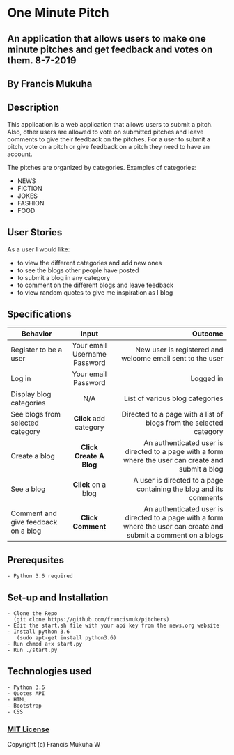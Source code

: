 # One Minute Pitch
## An application that allows users to make one minute pitches and get feedback and votes on them. 8-7-2019


## By Francis Mukuha

## Description
This application is  a web application that allows users to submit a pitch. Also, other users are allowed to vote on submitted pitches and leave comments to give their feedback on the pitches. For a user to submit a pitch, vote on a pitch or give feedback on a pitch they need to have an account. <br>

The pitches are organized by categories. Examples of categories: <br>
- NEWS
- FICTION
- JOKES
- FASHION
- FOOD

## User Stories
As a user I would like:
* to view the different categories and add new ones
* to see the blogs other people have posted
* to submit a blog in any category
* to comment on the different blogs and leave feedback
* to view random quotes to give me inspiration as I blog

## Specifications
| Behavior        | Input           | Outcome  |
| ------------- |:-------------:| -----:|
| Register to be a user | Your email <br> Username <br> Password  | New user is registered and welcome email sent to the user |
| Log in | Your email <br> Password  | Logged in |
| Display blog categories | N/A | List of various blog categories |
| See blogs from selected category | **Click** add category | Directed to a page with a list of blogs from the selected category |
| Create a blog | **Click Create A Blog** | An authenticated user is directed to a page with a form where the user can create and submit a blog |
| See a blog | **Click** on a blog | A user is directed to a page containing the blog and its comments |
| Comment and give feedback on a blog | **Click Comment** | An authenticated user is directed to a page with a form where the user can create and submit a comment on a blogs |

## Prerequsites
    - Python 3.6 required

## Set-up and Installation
    - Clone the Repo
      (git clone https://github.com/francismuk/pitchers)
    - Edit the start.sh file with your api key from the news.org website
    - Install python 3.6
       (sudo apt-get install python3.6)
    - Run chmod a+x start.py
    - Run ./start.py


## Technologies used
    - Python 3.6
    - Quotes API
    - HTML
    - Bootstrap
    - CSS

### [MIT License](https://opensource.org/licenses/MIT)
Copyright (c) Francis Mukuha W
